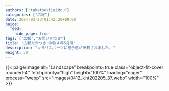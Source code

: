 ```yaml
---
authors: ["takatsukiiaidou"]
categories: ["広報"]
date: 2024-03-23T01:43:20+09:00
paige:
  feed:
    hide_page: true
tags: ["広報","お問い合わせ"]
title: '広報たかつき 令和４年5月号'
description: "キラリスポーツに居合道が掲載されました。"
weight: 30
---
```


<p>
{{< paige/image alt="Landscape" breakpoints=true class="object-fit-cover rounded-4" fetchpriority="high" height="100%" loading="eager" process="webp" src="images/0412_kht202205_37.webp" width="100%" >}}
</p>
